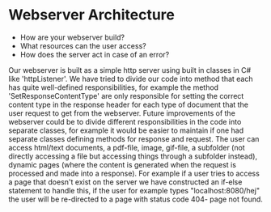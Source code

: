 # Webserver Architecture

* How are your webserver build?
* What resources can the user access?
* How does the server act in case of an error?

Our webserver is built as a simple http server using built in classes in C# like 'httpListener'. 
We have tried to divide our code into method that each has quite well-defined responsibilities,
for example the method 'SetResponseContentType' are only responsible for setting the correct
content type in the response header for each type of document that the user request to get from
the webserver. Future improvements of the webserver could be to divide different responsibilities
in the code into separate classes, for example it would be easier to maintain if one had separate
classes defining methods for response and request. 
The user can access html/text documents, a pdf-file, image, gif-file, a subfolder (not directly accessing
a file but accessing things through a subfolder instead), dynamic pages (where the content is generated
when the request is processed and made into a response). 
For example if a user tries to access a page that doesn't exist on the server we have constructed an if-else
statement to handle this, if the user for example types "localhost:8080/hej" the user will be re-directed to
a page with status code 404- page not found. 
